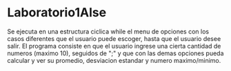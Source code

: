 # Laboratorio1Alse


Se ejecuta en una estructura ciclica while el menu de opciones con los casos diferentes que el usuario puede escoger, hasta que el usuario desee salir. El programa consiste en que el usuario ingrese una cierta cantidad de numeros (maximo 10), seguidos de ";" y que con las demas opciones pueda calcular y ver su promedio, desviacion estandar y numero maximo/minimo.



